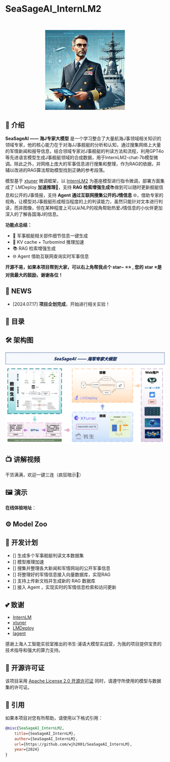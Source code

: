 <!-- for modelscope yaml info
---
language:
- zh
tags:
- SeaSageAI_InternLM2
- internlm2
frameworks:
- pytorch
tasks:
- text-generation
license: Apache License 2.0
---
-->
# SeaSageAI_InternLM2

<br />
<!-- PROJECT LOGO -->

<p align="center">
  <a href="https://github.com/2001wjh/SeaSageAI_InternLM2/">
    <img src="assets/logo.png" alt="Logo" width="50%">
  </a>


## 📢 介绍

**SeaSageAI —— 海J专家大模型** 是一个学习整合了大量航海J事领域相关知识的领域专家，他的核心能力在于对海JJ事舰艇的分析和认知，通过搜集网络上大量的军情新闻和报导信息，结合领域专家对J事舰艇的判读方法和流程，利用GPT4o等先进语言模型生成J事舰艇领域的合成数据，用于InternLM2-chat-7b模型微调。除此之外，对网络上庞大的军事信息进行搜集和整理，作为RAG的依据，并辅以改进的RAG算法帮助模型找到正确的参考段落。

模型基于 [xtuner](https://github.com/InternLM/xtuner) 微调框架，以 [InternLM2](https://github.com/InternLM/InternLM) 为基座模型进行指令微调，部署方面集成了 LMDeploy **加速推理**🚀，支持 **RAG 检索增强生成**📚做到可以随时更新舰艇信息和公开的J事情报，支持 **Agent 通过互联网搜集公开的J情信息** 🌐，借助专家的视角，让模型对J事舰艇形成相当程度的上的判读能力，虽然只能针对文本进行判读，而非图像，但在某种程度上可以从NLP的视角帮助热爱J情信息的小伙伴更加深入的了解各国海J的信息。

**功能点总结：**

- 📜 军事舰艇相关部件细节信息一键生成
- 🚀 KV cache + Turbomind 推理加速
- 📚 RAG 检索增强生成
- 🌐 Agent 借助互联网查询实时军事信息


**开源不易，如果本项目帮到大家，可以右上角帮我点个 star~ ⭐⭐ , 您的 star ⭐是对我最大的鼓励，谢谢各位！**  

## 🎉 NEWS

- [2024.07.17] **项目企划完成**，开始进行相关实验！


## 📌 目录

## 🛠 架构图

![架构图](./assets/SeaSageAI项目架构.png)

## 📺️ 讲解视频

干货满满，欢迎一键三连（疯狂暗示🍺）


## 🖼 演示

**在线体验地址**：


## ⚙ Model Zoo




## 🧱 开发计划

- [] 生成多个军事舰艇判读文本数据集
- [] 模型推理加速
- [] 搜集并整理各大新闻和军情网站的公开军事信息
- [] 将整理好的军情信息接入向量数据库，实现RAG
- [] 支持上传新文档并生成新的 RAG 数据库
- [] 接入 Agent ，实现实时的军情信息检索和访问更新

## 💕 致谢

- [InternLM](https://github.com/InternLM/InternLM)
- [xtuner](https://github.com/InternLM/xtuner)
- [LMDeploy](https://github.com/InternLM/LMDeploy)
- [lagent](https://github.com/InternLM/lagent)

感谢上海人工智能实验室推出的书生·浦语大模型实战营，为我的项目提供宝贵的技术指导和强大的算力支持。

## 🎫 开源许可证

该项目采用 [Apache License 2.0 开源许可证](https://github.com/PeterH0323/Streamer-Sales/LICENSE) 同时，请遵守所使用的模型与数据集的许可证。

## 🔗 引用

如果本项目对您有所帮助，请使用以下格式引用：

```bibtex
@misc{SeaSageAI_InternLM2,
    title={SeaSageAI_InternLM},
    author={SeaSageAI_InternLM},
    url={https://github.com/wjh2001/SeaSageAI_InternLM},
    year={2024}
}
```
